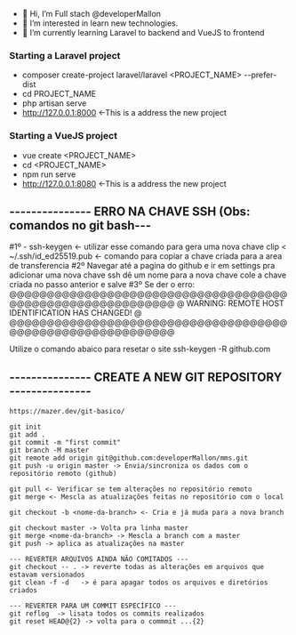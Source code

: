 - 👋 Hi, I’m Full stach @developerMallon
- 👀 I’m interested in learn new technologies.
- 🌱 I’m currently learning Laravel to backend and VueJS to frontend

### Starting a Laravel project
- composer create-project laravel/laravel <PROJECT_NAME> --prefer-dist  
- cd PROJECT_NAME  
- php artisan serve  
- http://127.0.0.1:8000 <-This is a address the new project  

### Starting a VueJS project
- vue create <PROJECT_NAME>  
- cd <PROJECT_NAME>  
- npm run serve  
- http://127.0.0.1:8080 <-This is a address the new project  

## --------------- ERRO NA CHAVE SSH (Obs: comandos no git bash---
#1º -
ssh-keygen <- utilizar esse comando para gera uma nova chave
clip < ~/.ssh/id_ed25519.pub <- comando para copiar a chave criada para a area de transferencia
#2º
Navegar até a pagina do github e ir em settings pra adicionar uma nova chave ssh
dê um nome para a nova chave
cole a chave criada no passo anterior e salve
#3º Se der o erro: 
@@@@@@@@@@@@@@@@@@@@@@@@@@@@@@@@@@@@@@@@@@@@@@@@@@@@@@@@@@@
@    WARNING: REMOTE HOST IDENTIFICATION HAS CHANGED!     @
@@@@@@@@@@@@@@@@@@@@@@@@@@@@@@@@@@@@@@@@@@@@@@@@@@@@@@@@@@@

Utilize o comando abaico para resetar o site
ssh-keygen -R github.com


## --------------- CREATE A NEW GIT REPOSITORY ---------------

```
https://mazer.dev/git-basico/

git init
git add .
git commit -m "first commit"
git branch -M master
git remote add origin git@github.com:developerMallon/mms.git
git push -u origin master -> Envia/sincroniza os dados com o repositório remoto (github)

git pull <- Verificar se tem alterações no repositório remoto
git merge <- Mescla as atualizações feitas no repositório com o local

git checkout -b <nome-da-branch> <- Cria e já muda para a nova branch

git checkout master -> Volta pra linha master
git merge <nome-da-branch> -> Mescla a branch com a master
git push -> aplica as atualizações na master  
  
--- REVERTER ARQUIVOS AINDA NÃO COMITADOS ---  
git checkout -- . -> reverte todas as alterações em arquivos que estavam versionados    
git clean -f -d   -> é para apagar todos os arquivos e diretórios criados  
  
--- REVERTER PARA UM COMMIT ESPECÍFICO ---  
git reflog  -> lisata todos os commits realizados  
git reset HEAD@{2} -> volta para o commmit ...{2}  
  
```
